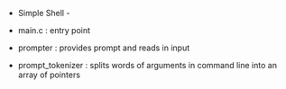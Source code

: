 - Simple Shell -

- main.c : entry point
- prompter : provides prompt and reads in input
- prompt_tokenizer : splits words of arguments in command line into an array of pointers
